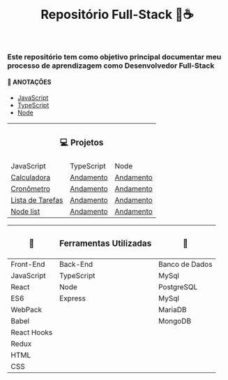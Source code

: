 </br>
<h1 align="center">Repositório Full-Stack 🤖☕</h1>
</br>

### Este repositório tem como objetivo principal documentar meu processo de aprendizagem como Desenvolvedor Full-Stack

#### 🤯 ANOTAÇÕES

- <a href="./JavaScript/README.md"> JavaScript</a>
- <a href="./TypeScript/README.md"> TypeScript</a>
- <a href="./Node/README.md"> Node</a>

<table>
  <tr>
    <th colspan="3"><h3>💻 Projetos</h3></th>
  </tr>
  <tr>
    <td>JavaScript</td>
    <td>TypeScript</td>
    <td>Node</td>
  </tr>
  <tr>
    <td><a href="./Projetos/[04] Calculadora"> Calculadora </a></td>
    <td><a href="">Andamento</a></td>
    <td><a href="">Andamento</a></td>
  </tr>
    <tr>
    <td><a href="./Projetos/[02] Cronometro">Cronômetro </a></td>
    <td><a href="">Andamento</a></td>
    <td><a href="">Andamento</a></td>
  </tr>
    <tr>
    <td><a href="./Projetos/[03] ListaDetarefas">Lista de Tarefas</a></td>
    <td><a href="">Andamento</a></td>
    <td><a href="">Andamento</a></td>
  </tr>   
  <tr>
    <td><a href="./Projetos/[01] NodeList">  Node list </a></td>
    <td><a href="">  Andamento </a></td>
    <td><a href="">  Andamento </a></td>
  </tr>
</table>


| <h3>🔨</h3> | <h3> Ferramentas Utilizadas  </h3>    | <h3 >🔧 </h3>|
| ----------- | ---------- | -------------- |
| Front-End   | Back-End   | Banco de Dados |
| JavaScript  | TypeScript | MySql          |
| React       | Node       | PostgreSQL     |
| ES6         | Express    | MySql          |
| WebPack     |            | MariaDB        |
| Babel       |            | MongoDB        |
| React Hooks |            |                |
| Redux       |            |                |
| HTML        |            |                |
| CSS         |            |                |


</div>

